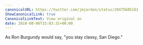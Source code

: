 ```yaml
---
canonicalURL: https://twitter.com/jmjordan/status/20475605161
ShowCanonicalLink: true
CanonicalLinkText: View original on
date: 2010-08-06T15:03:31+00:00
---
```

As Ron Burgundy would say, "you stay classy, San Diego."